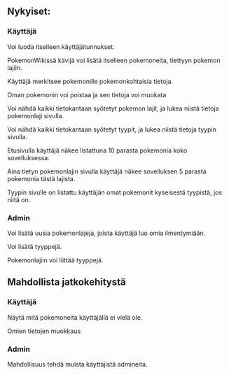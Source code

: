 ## Nykyiset:

### Käyttäjä
Voi luoda itselleen käyttäjätunnukset.

PokemonWikissä kävijä voi lisätä itselleen pokemoneita, tiettyyn pokemon lajiin.

Käyttäjä merkitsee pokemonille pokemonkohtaisia tietoja.

Oman pokemonin voi poistaa ja sen tietoja voi muokata

Voi nähdä kaikki tietokantaan syötetyt pokemon lajit, ja lukea niistä tietoja pokemonlaji sivulla.

Voi nähdä kaikki tietokantaan syötetyt tyypit, ja lukea niistä tietoja tyypin sivulla.

Etusivulla käyttäjä näkee listattuna 10 parasta pokemonia koko sovelluksessa.

Aina tietyn pokemonlajin sivulla käyttäjä näkee sovelluksen 5 parasta pokemonia tästä lajista.

Tyypin sivulle on listattu käyttäjän omat pokemonit kyseisestä tyypistä, jos niitä on.

### Admin
Voi lisätä uusia pokemonlajeja, joista käyttäjä luo omia ilmentymiään.

Voi lisätä tyyppejä.

Pokemonlajiin voi liittää tyyppejä.


## Mahdollista jatkokehitystä

### Käyttäjä
Näytä mitä pokemoneita käyttäjällä ei vielä ole.

Omien tietojen muokkaus

### Admin
Mahdollisuus tehdä muista käyttäjistä admineita.
